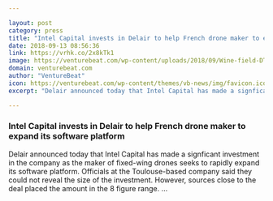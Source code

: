 ```yaml
---

layout: post
category: press
title: "Intel Capital invests in Delair to help French drone maker to expand its software platform"
date: 2018-09-13 08:56:36
link: https://vrhk.co/2x8kTk1
image: https://venturebeat.com/wp-content/uploads/2018/09/Wine-field-DT18.jpg?fit=2200%2C1467&strip=all
domain: venturebeat.com
author: "VentureBeat"
icon: https://venturebeat.com/wp-content/themes/vb-news/img/favicon.ico
excerpt: "Delair announced today that Intel Capital has made a signficant investment in the company as the maker of fixed-wing drones seeks to rapidly expand its software platform. Officials at the Toulouse-based company said they could not reveal the size of the investment. However, sources close to the deal placed the amount in the 8 figure range. …"

---
```


### Intel Capital invests in Delair to help French drone maker to expand its software platform

Delair announced today that Intel Capital has made a signficant investment in the company as the maker of fixed-wing drones seeks to rapidly expand its software platform. Officials at the Toulouse-based company said they could not reveal the size of the investment. However, sources close to the deal placed the amount in the 8 figure range. …
